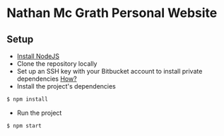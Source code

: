 # Nathan Mc Grath Personal Website #

## Setup ##

* [Install NodeJS](https://nodejs.org)
* Clone the repository locally
* Set up an SSH key with your Bitbucket account to install private dependencies [How?]()
* Install the project's dependencies
``` bash
$ npm install
```
* Run the project
```
$ npm start
```